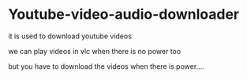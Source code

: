 # Youtube-video-audio-downloader

it is used to download youtube videos

we can play videos in vlc when there is no power too

but you have to download the videos when there is power....
